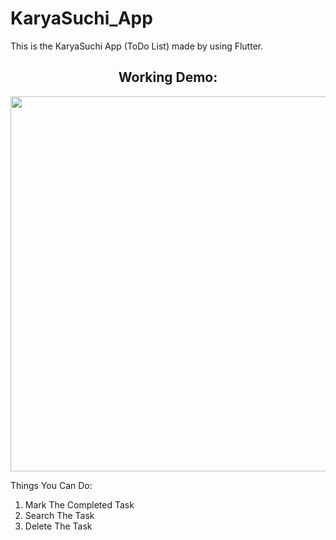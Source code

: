 # KaryaSuchi_App
This is the KaryaSuchi App (ToDo List) made by using Flutter.

<div align="center">
  <h2>Working Demo:</h2>
  <a href="https://github.com/rajeevpaudel1/KaryaSuchi_App/assets/101975568/85c11ec9-c416-47b2-aef6-c7679cd4b1ed">
    <img src="https://github.com/rajeevpaudel1/KaryaSuchi_App/assets/101975568/85c11ec9-c416-47b2-aef6-c7679cd4b1ed" width="600" controls>
  </a>
</div>

Things You Can Do:
1. Mark The Completed Task
2. Search The Task
3. Delete The Task

